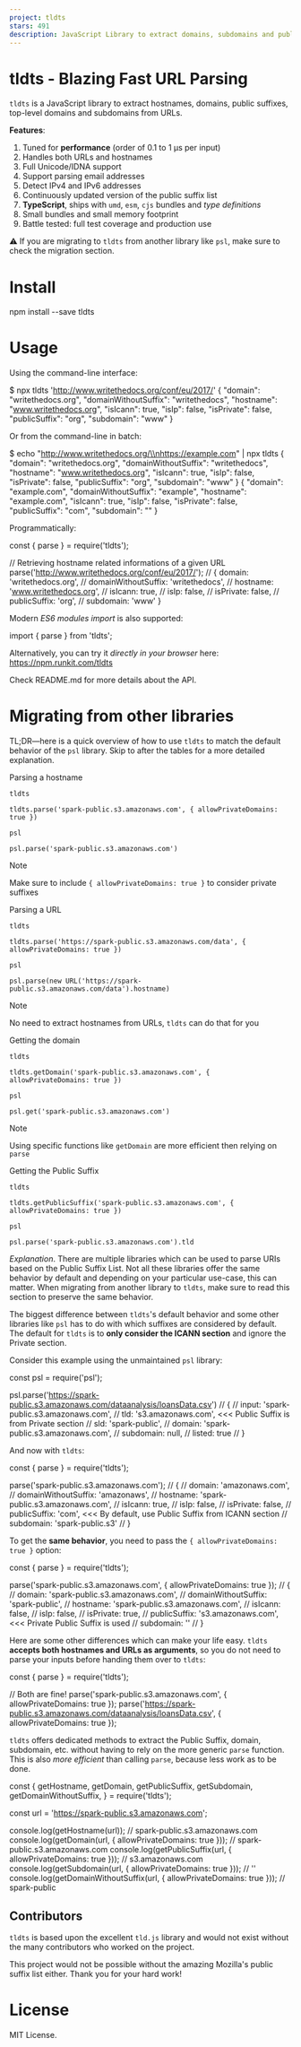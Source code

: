 ```yaml
---
project: tldts
stars: 491
description: JavaScript Library to extract domains, subdomains and public suffixes from complex URIs.
---
```


tldts - Blazing Fast URL Parsing
================================

`tldts` is a JavaScript library to extract hostnames, domains, public suffixes, top-level domains and subdomains from URLs.

**Features**:

1.  Tuned for **performance** (order of 0.1 to 1 μs per input)
2.  Handles both URLs and hostnames
3.  Full Unicode/IDNA support
4.  Support parsing email addresses
5.  Detect IPv4 and IPv6 addresses
6.  Continuously updated version of the public suffix list
7.  **TypeScript**, ships with `umd`, `esm`, `cjs` bundles and _type definitions_
8.  Small bundles and small memory footprint
9.  Battle tested: full test coverage and production use

⚠️ If you are migrating to `tldts` from another library like `psl`, make sure to check the migration section.

Install
=======

npm install --save tldts

Usage
=====

Using the command-line interface:

$ npx tldts 'http://www.writethedocs.org/conf/eu/2017/'
{
  "domain": "writethedocs.org",
  "domainWithoutSuffix": "writethedocs",
  "hostname": "www.writethedocs.org",
  "isIcann": true,
  "isIp": false,
  "isPrivate": false,
  "publicSuffix": "org",
  "subdomain": "www"
}

Or from the command-line in batch:

$ echo "http://www.writethedocs.org/\\nhttps://example.com" | npx tldts
{
  "domain": "writethedocs.org",
  "domainWithoutSuffix": "writethedocs",
  "hostname": "www.writethedocs.org",
  "isIcann": true,
  "isIp": false,
  "isPrivate": false,
  "publicSuffix": "org",
  "subdomain": "www"
}
{
  "domain": "example.com",
  "domainWithoutSuffix": "example",
  "hostname": "example.com",
  "isIcann": true,
  "isIp": false,
  "isPrivate": false,
  "publicSuffix": "com",
  "subdomain": ""
}

Programmatically:

const { parse } \= require('tldts');

// Retrieving hostname related informations of a given URL
parse('http://www.writethedocs.org/conf/eu/2017/');
// { domain: 'writethedocs.org',
//   domainWithoutSuffix: 'writethedocs',
//   hostname: 'www.writethedocs.org',
//   isIcann: true,
//   isIp: false,
//   isPrivate: false,
//   publicSuffix: 'org',
//   subdomain: 'www' }

Modern _ES6 modules import_ is also supported:

import { parse } from 'tldts';

Alternatively, you can try it _directly in your browser_ here: https://npm.runkit.com/tldts

Check README.md for more details about the API.

Migrating from other libraries
==============================

TL;DR—here is a quick overview of how to use `tldts` to match the default behavior of the `psl` library. Skip to after the tables for a more detailed explanation.

Parsing a hostname

`tldts`

`tldts.parse('spark-public.s3.amazonaws.com', { allowPrivateDomains: true })`

`psl`

`psl.parse('spark-public.s3.amazonaws.com')`

Note

Make sure to include `{ allowPrivateDomains: true }` to consider private suffixes

Parsing a URL

`tldts`

`tldts.parse('https://spark-public.s3.amazonaws.com/data', { allowPrivateDomains: true })`

`psl`

`psl.parse(new URL('https://spark-public.s3.amazonaws.com/data').hostname)`

Note

No need to extract hostnames from URLs, `tldts` can do that for you

Getting the domain

`tldts`

`tldts.getDomain('spark-public.s3.amazonaws.com', { allowPrivateDomains: true })`

`psl`

`psl.get('spark-public.s3.amazonaws.com')`

Note

Using specific functions like `getDomain` are more efficient then relying on `parse`

Getting the Public Suffix

`tldts`

`tldts.getPublicSuffix('spark-public.s3.amazonaws.com', { allowPrivateDomains: true })`

`psl`

`psl.parse('spark-public.s3.amazonaws.com').tld`

_Explanation_. There are multiple libraries which can be used to parse URIs based on the Public Suffix List. Not all these libraries offer the same behavior by default and depending on your particular use-case, this can matter. When migrating from another library to `tldts`, make sure to read this section to preserve the same behavior.

The biggest difference between `tldts`'s default behavior and some other libraries like `psl` has to do with which suffixes are considered by default. The default for `tldts` is to **only consider the ICANN section** and ignore the Private section.

Consider this example using the unmaintained `psl` library:

const psl \= require('psl');

psl.parse('https://spark-public.s3.amazonaws.com/dataanalysis/loansData.csv')
// {
//   input: 'spark-public.s3.amazonaws.com',
//   tld: 's3.amazonaws.com', <<< Public Suffix is from Private section
//   sld: 'spark-public',
//   domain: 'spark-public.s3.amazonaws.com',
//   subdomain: null,
//   listed: true
// }

And now with `tldts`:

const { parse } \= require('tldts');

parse('spark-public.s3.amazonaws.com');
// {
//   domain: 'amazonaws.com',
//   domainWithoutSuffix: 'amazonaws',
//   hostname: 'spark-public.s3.amazonaws.com',
//   isIcann: true,
//   isIp: false,
//   isPrivate: false,
//   publicSuffix: 'com', <<< By default, use Public Suffix from ICANN section
//   subdomain: 'spark-public.s3'
// }

To get the **same behavior**, you need to pass the `{ allowPrivateDomains: true }` option:

const { parse } \= require('tldts');

parse('spark-public.s3.amazonaws.com', { allowPrivateDomains: true });
// {
//   domain: 'spark-public.s3.amazonaws.com',
//   domainWithoutSuffix: 'spark-public',
//   hostname: 'spark-public.s3.amazonaws.com',
//   isIcann: false,
//   isIp: false,
//   isPrivate: true,
//   publicSuffix: 's3.amazonaws.com', <<< Private Public Suffix is used
//   subdomain: ''
// }

Here are some other differences which can make your life easy. `tldts` **accepts both hostnames and URLs as arguments**, so you do not need to parse your inputs before handing them over to `tldts`:

const { parse } \= require('tldts');

// Both are fine!
parse('spark-public.s3.amazonaws.com', { allowPrivateDomains: true });
parse('https://spark-public.s3.amazonaws.com/dataanalysis/loansData.csv', { allowPrivateDomains: true });

`tldts` offers dedicated methods to extract the Public Suffix, domain, subdomain, etc. without having to rely on the more generic `parse` function. This is also _more efficient_ than calling `parse`, because less work as to be done.

const {
  getHostname,
  getDomain,
  getPublicSuffix,
  getSubdomain,
  getDomainWithoutSuffix,
} \= require('tldts');

const url \= 'https://spark-public.s3.amazonaws.com';

console.log(getHostname(url)); // spark-public.s3.amazonaws.com
console.log(getDomain(url, { allowPrivateDomains: true })); // spark-public.s3.amazonaws.com
console.log(getPublicSuffix(url, { allowPrivateDomains: true })); // s3.amazonaws.com
console.log(getSubdomain(url, { allowPrivateDomains: true })); // ''
console.log(getDomainWithoutSuffix(url, { allowPrivateDomains: true })); // spark-public

Contributors
------------

`tldts` is based upon the excellent `tld.js` library and would not exist without the many contributors who worked on the project.

This project would not be possible without the amazing Mozilla's public suffix list either. Thank you for your hard work!

License
=======

MIT License.
